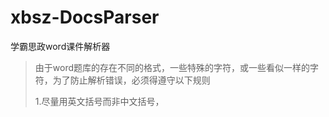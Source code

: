 # xbsz-DocsParser
学霸思政word课件解析器

> 由于word题库的存在不同的格式，一些特殊的字符，或一些看似一样的字符，为了防止解析错误，必须得遵守以下规则
>
> 1.尽量用英文括号而非中文括号，
>
> 